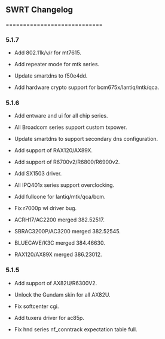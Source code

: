 ## SWRT Changelog

============================

### 5.1.7

* Add 802.11k/v/r for mt7615.

* Add repeater mode for mtk series.

* Update smartdns to f50e4dd.

* Add hardware crypto support for bcm675x/lantiq/mtk/qca.


### 5.1.6

* Add entware and ui for all chip series.

* All Broadcom series support custom txpower.

* Update smartdns to support secondary dns configuration.

* Add support of RAX120/AX89X.

* Add support of R6700v2/R6800/R6900v2.

* Add SX1503 driver.

* All IPQ401x series support overclocking.

* Add fullcone for lantiq/mtk/qca/bcm.

* Fix r7000p wl driver bug.

* ACRH17/AC2200 merged 382.52517.

* SBRAC3200P/AC3200 merged 382.52545.

* BLUECAVE/K3C merged 384.46630.

* RAX120/AX89X merged 386.23012.

### 5.1.5

* Add support of AX82U/R6300V2.

* Unlock the Gundam skin for all AX82U.

* Fix softcenter cgi.

* Add tuxera driver for ac85p.

* Fix hnd series nf_conntrack expectation table full.


